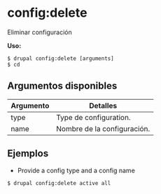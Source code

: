 # config:delete
Eliminar configuración

**Uso:**
```
$ drupal config:delete [arguments]
$ cd  
```

## Argumentos disponibles
Argumento | Detalles
---------|-------------
type | Type de configuration.
name | Nombre de la configuración.

## Ejemplos
* Provide a config type and a config name
```
$ drupal config:delete active all
```
